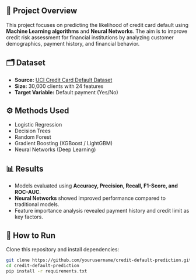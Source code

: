 ## 📌 Project Overview
This project focuses on predicting the likelihood of credit card default using **Machine Learning algorithms** and **Neural Networks**. The aim is to improve credit risk assessment for financial institutions by analyzing customer demographics, payment history, and financial behavior.

## 🗂 Dataset
- **Source:** [UCI Credit Card Default Dataset](https://archive.ics.uci.edu/ml/datasets/default+of+credit+card+clients)
- **Size:** 30,000 clients with 24 features
- **Target Variable:** Default payment (Yes/No)

## ⚙️ Methods Used
- Logistic Regression  
- Decision Trees  
- Random Forest  
- Gradient Boosting (XGBoost / LightGBM)  
- Neural Networks (Deep Learning)  

## 📊 Results
- Models evaluated using **Accuracy, Precision, Recall, F1-Score, and ROC-AUC**.  
- **Neural Networks** showed improved performance compared to traditional models.  
- Feature importance analysis revealed payment history and credit limit as key factors.

## 🚀 How to Run
Clone this repository and install dependencies:

```bash
git clone https://github.com/yourusername/credit-default-prediction.git
cd credit-default-prediction
pip install -r requirements.txt
